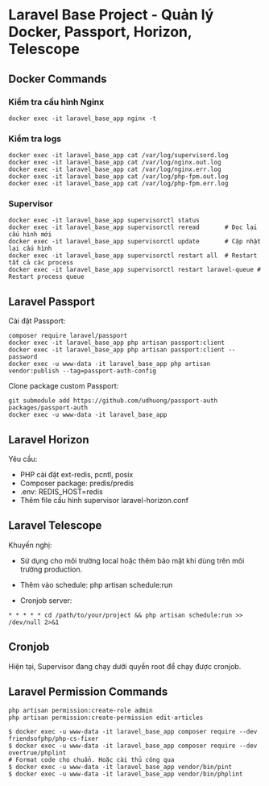 # Laravel Base Project - Quản lý Docker, Passport, Horizon, Telescope

## Docker Commands

### Kiểm tra cấu hình Nginx
```shell
docker exec -it laravel_base_app nginx -t
```

### Kiểm tra logs
```shell
docker exec -it laravel_base_app cat /var/log/supervisord.log
docker exec -it laravel_base_app cat /var/log/nginx.out.log
docker exec -it laravel_base_app cat /var/log/nginx.err.log
docker exec -it laravel_base_app cat /var/log/php-fpm.out.log
docker exec -it laravel_base_app cat /var/log/php-fpm.err.log
```

### Supervisor
```shell
docker exec -it laravel_base_app supervisorctl status
docker exec -it laravel_base_app supervisorctl reread       # Đọc lại cấu hình mới
docker exec -it laravel_base_app supervisorctl update       # Cập nhật lại cấu hình
docker exec -it laravel_base_app supervisorctl restart all  # Restart tất cả các process
docker exec -it laravel_base_app supervisorctl restart laravel-queue # Restart process queue
```

## Laravel Passport

Cài đặt Passport:
```shell
composer require laravel/passport
docker exec -it laravel_base_app php artisan passport:client
docker exec -it laravel_base_app php artisan passport:client --password
docker exec -u www-data -it laravel_base_app php artisan vendor:publish --tag=passport-auth-config
```

Clone package custom Passport:
```shell
git submodule add https://github.com/udhuong/passport-auth packages/passport-auth
docker exec -u www-data -it laravel_base_app
```

## Laravel Horizon

Yêu cầu:
- PHP cài đặt ext-redis, pcntl, posix
- Composer package: predis/predis
- .env: REDIS_HOST=redis
- Thêm file cấu hình supervisor laravel-horizon.conf

## Laravel Telescope

Khuyến nghị:
- Sử dụng cho môi trường local hoặc thêm bảo mật khi dùng trên môi trường production.
- Thêm vào schedule:
php artisan schedule:run

- Cronjob server:
```shell
* * * * * cd /path/to/your/project && php artisan schedule:run >> /dev/null 2>&1
```

## Cronjob

Hiện tại, Supervisor đang chạy dưới quyền root để chạy được cronjob.

## Laravel Permission Commands

```shell
php artisan permission:create-role admin
php artisan permission:create-permission edit-articles
```

```shell
$ docker exec -u www-data -it laravel_base_app composer require --dev friendsofphp/php-cs-fixer
$ docker exec -u www-data -it laravel_base_app composer require --dev overtrue/phplint
# Format code cho chuẩn. Hoặc cài thủ công qua
$ docker exec -u www-data -it laravel_base_app vendor/bin/pint 
$ docker exec -u www-data -it laravel_base_app vendor/bin/phplint
```
